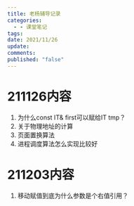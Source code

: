 ```yaml
---
title: 老杨辅导记录
categories:
  - - 课堂笔记
tags: 
date: 2021/11/26
update: 
comments: 
published: "false"
---
```


# 211126内容

1. 为什么const IT& first可以赋给IT tmp？
2. 关于物理地址的计算
3. 页面置换算法
4. 进程调度算法怎么实现比较好

# 211203内容

1. 移动赋值到底为什么参数是个右值引用？